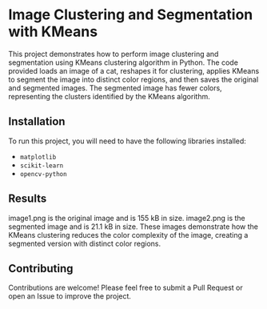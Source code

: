 # Image Clustering and Segmentation with KMeans

This project demonstrates how to perform image clustering and segmentation using KMeans clustering algorithm in Python. The code provided loads an image of a cat, reshapes it for clustering, applies KMeans to segment the image into distinct color regions, and then saves the original and segmented images. The segmented image has fewer colors, representing the clusters identified by the KMeans algorithm.

## Installation

To run this project, you will need to have the following libraries installed:

- `matplotlib`
- `scikit-learn`
- `opencv-python`

## Results
image1.png is the original image and is 155 kB in size.
image2.png is the segmented image and is 21.1 kB in size.
These images demonstrate how the KMeans clustering reduces the color complexity of the image, creating a segmented version with distinct color regions.

## Contributing
Contributions are welcome! Please feel free to submit a Pull Request or open an Issue to improve the project.
